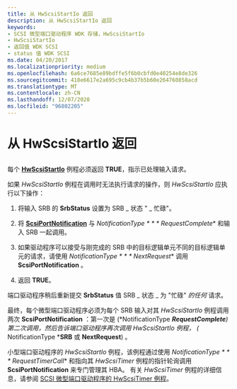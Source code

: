 ```yaml
---
title: 从 HwScsiStartIo 返回
description: 从 HwScsiStartIo 返回
keywords:
- SCSI 微型端口驱动程序 WDK 存储，HwScsiStartIo
- HwScsiStartIo
- 返回值 WDK SCSI
- status 值 WDK SCSI
ms.date: 04/20/2017
ms.localizationpriority: medium
ms.openlocfilehash: 6a6ce7685e89bdffe5f6b0cbfd0e40254e8de326
ms.sourcegitcommit: 418e6617e2a695c9cb4b37b5b60e264760858acd
ms.translationtype: MT
ms.contentlocale: zh-CN
ms.lasthandoff: 12/07/2020
ms.locfileid: "96802205"
---
```

# <a name="return-from-hwscsistartio"></a>从 HwScsiStartIo 返回


## <span id="ddk_return_from_hwscsistartio_kg"></span><span id="DDK_RETURN_FROM_HWSCSISTARTIO_KG"></span>


每个 [**HwScsiStartIo**](/previous-versions/windows/hardware/drivers/ff557323(v=vs.85)) 例程必须返回 **TRUE**，指示已处理输入请求。

如果 *HwScsiStartIo* 例程在调用时无法执行请求的操作，则 *HwScsiStartIo* 应执行以下操作：

1.  将输入 SRB 的 **SrbStatus** 设置为 SRB \_ 状态 " \_ 忙碌"。

2.  将 [**ScsiPortNotification**](/windows-hardware/drivers/ddi/srb/nf-srb-scsiportnotification) 与 *NotificationType * * * RequestComplete** 和输入 SRB 一起调用。

3.  如果驱动程序可以接受与刚完成的 SRB 中的目标逻辑单元不同的目标逻辑单元的请求，请使用 *NotificationType * * * NextRequest** 调用 **ScsiPortNotification** 。

4.  返回 **TRUE**。

端口驱动程序稍后重新提交 **SrbStatus** 值 SRB \_ 状态 \_ 为 "忙碌" *的任何* 请求。

最终，每个微型端口驱动程序必须为每个 SRB 输入对其 *HwScsiStartIo* 例程调用两次 **ScsiPortNotification** ：第一次是 (*NotificationType ***RequestComplete**) 第二次调用，然后告诉端口驱动程序再次调用 *HwScsiStartIo* 例程， (* NotificationType ***SRB** 或 **NextRequest**) 。

小型端口驱动程序的 *HwScsiStartIo* 例程，该例程通过使用 *NotificationType * * * RequestTimerCall** 和指向其 *HwScsiTimer* 例程的指针轮询调用 **ScsiPortNotification** 来专门管理其 HBA。 有关 *HwScsiTimer* 例程的详细信息，请参阅 [SCSI 微型端口驱动程序的 HwScsiTimer 例程](scsi-miniport-driver-s-hwscsitimer-routine.md)。

 

